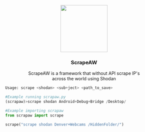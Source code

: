 <p align="center"><img src="https://media.discordapp.net/attachments/996557711409954828/996850065996009573/scraping.png" style="text-align: center" width="150px" height="150px"></p>

<h3 align="center">ScrapeAW</h3>


<p align="center">ScrapeAW is a framework that without API scrape
IP's<br>across the world using Shodan</p>


```python
Usage: scrape <shodan> <sub+ject> <path_to_save>

#Example running scrapaw.py
(scrapaw)>scrape shodan Android+Debug+Bridge /Desktop/

#Example importing scrapaw
from scrapaw import scrape

scrape("scrape shodan Denver+Webcams /HiddenFolder/")

```
